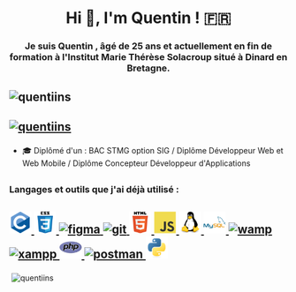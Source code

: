 <h1 align="center">Hi 👋, I'm Quentin ! 🇫🇷</h1>
<h3 align="center">Je suis Quentin , âgé de 25 ans et actuellement en fin de formation à l'Institut Marie Thérèse Solacroup situé à Dinard en Bretagne.</h3>

## <p align="left"> <img src="https://komarev.com/ghpvc/?username=quentiins&label=Profile%20views&color=0e75b6&style=flat" alt="quentiins" /> </p>

## <p align="left"> <a href="https://github.com/ryo-ma/github-profile-trophy"><img src="https://github-profile-trophy.vercel.app/?username=quentiins" alt="quentiins" /></a> </p>


- 🎓 Diplômé d'un : BAC STMG option SIG / Diplôme Développeur Web et Web Mobile / Diplôme Concepteur Développeur d'Applications


## <h3 align="left">Langages et outils que j'ai déjà utilisé :</h3>
## <p align="left"> <a href="https://www.cprogramming.com/" target="_blank"> <img src="https://raw.githubusercontent.com/devicons/devicon/master/icons/c/c-original.svg" alt="c" width="40" height="40"/> </a> <a href="https://www.w3schools.com/css/" target="_blank"> <img src="https://raw.githubusercontent.com/devicons/devicon/master/icons/css3/css3-original-wordmark.svg" alt="css3" width="40" height="40"/> </a> <a href="https://www.figma.com/" target="_blank"> <img src="https://www.vectorlogo.zone/logos/figma/figma-icon.svg" alt="figma" width="40" height="40"/> </a> <a href="https://git-scm.com/" target="_blank"> <img src="https://www.vectorlogo.zone/logos/git-scm/git-scm-icon.svg" alt="git" width="40" height="40"/> </a> <a href="https://www.w3.org/html/" target="_blank"> <img src="https://raw.githubusercontent.com/devicons/devicon/master/icons/html5/html5-original-wordmark.svg" alt="html5" width="40" height="40"/> </a> <a href="https://developer.mozilla.org/en-US/docs/Web/JavaScript" target="_blank"> <img src="https://raw.githubusercontent.com/devicons/devicon/master/icons/javascript/javascript-original.svg" alt="javascript" width="40" height="40"/> </a> <a href="https://www.linux.org/" target="_blank"> <img src="https://raw.githubusercontent.com/devicons/devicon/master/icons/linux/linux-original.svg" alt="linux" width="40" height="40"/> </a> <a href="https://www.mysql.com/" target="_blank"> <img src="https://raw.githubusercontent.com/devicons/devicon/master/icons/mysql/mysql-original-wordmark.svg" alt="mysql" width="40" height="40"/> </a> <a href="https://www.wampserver.com/" target="_blank"> <img src="https://upload.wikimedia.org/wikipedia/commons/f/f8/WampServer-logo.png" alt="wamp" width="40" height="40"/> </a> <a href="https://www.apachefriends.org/fr/index.html" target="_blank"> <img src="https://pic.clubic.com/v1/images/1501317/raw" alt="xampp" width="40" height="40"/> </a> <a href="https://www.php.net" target="_blank"> <img src="https://raw.githubusercontent.com/devicons/devicon/master/icons/php/php-original.svg" alt="php" width="40" height="40"/> </a> <a href="https://postman.com" target="_blank"> <img src="https://www.vectorlogo.zone/logos/getpostman/getpostman-icon.svg" alt="postman" width="40" height="40"/> </a> <a href="https://www.python.org" target="_blank"> <img src="https://raw.githubusercontent.com/devicons/devicon/master/icons/python/python-original.svg" alt="python" width="40" height="40"/> </a> </p>

<p>&nbsp;<img align="center" src="https://github-readme-stats.vercel.app/api?username=quentiins&show_icons=true&locale=en" alt="quentiins" /></p>

